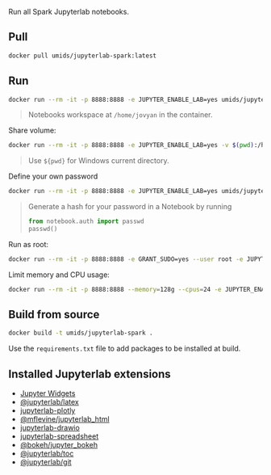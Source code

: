 Run all Spark Jupyterlab notebooks.

## Pull

```bash
docker pull umids/jupyterlab-spark:latest
```

## Run

```bash
docker run --rm -it -p 8888:8888 -e JUPYTER_ENABLE_LAB=yes umids/jupyterlab-spark
```

> Notebooks workspace at `/home/jovyan` in the container.

Share volume:

```bash
docker run --rm -it -p 8888:8888 -e JUPYTER_ENABLE_LAB=yes -v $(pwd):/home/jovyan umids/jupyterlab-spark
```

> Use `${pwd}` for Windows current directory.

Define your own password

```bash
docker run --rm -it -p 8888:8888 -e JUPYTER_ENABLE_LAB=yes umids/jupyterlab-spark start-notebook.sh  --NotebookApp.password='sha1:HASH1:HASH2'
```

> Generate a hash for your password in a Notebook by running
>
> ```python
> from notebook.auth import passwd
> passwd()
> ```

Run as root:

```bash
docker run --rm -it -p 8888:8888 -e GRANT_SUDO=yes --user root -e JUPYTER_ENABLE_LAB=yes umids/jupyterlab-spark start-notebook.sh  --NotebookApp.password='sha1:HASH1:HASH2'
```

Limit memory and CPU usage:

```bash
docker run --rm -it -p 8888:8888 --memory=128g --cpus=24 -e JUPYTER_ENABLE_LAB=yes umids/jupyterlab-spark
```

## Build from source

```bash
docker build -t umids/jupyterlab-spark .
```

Use the `requirements.txt` file to add packages to be installed at build.

## Installed Jupyterlab extensions

- [Jupyter Widgets](https://ipywidgets.readthedocs.io/en/latest/examples/Widget%20Basics.html)
- [@jupyterlab/latex](https://github.com/jupyterlab/jupyterlab-latex)
- [jupyterlab-plotly](https://www.npmjs.com/package/jupyterlab-plotly)
- [@mflevine/jupyterlab_html](https://github.com/mflevine/jupyterlab_html)
- [jupyterlab-drawio](https://github.com/QuantStack/jupyterlab-drawio)
- [jupyterlab-spreadsheet](https://github.com/quigleyj97/jupyterlab-spreadsheet)
- [@bokeh/jupyter_bokeh](https://github.com/bokeh/jupyter_bokeh)
- [@jupyterlab/toc](https://www.npmjs.com/package/@jupyterlab/toc)
- [@jupyterlab/git](https://www.npmjs.com/package/@jupyterlab/git)
